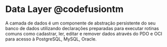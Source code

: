 # Data Layer @codefusiontm

A camada de dados é um componente de abstração persistente do seu banco de dados utilizando declarações preparadas para executar rotinas comuns como cadastrar, ler, editar e remover dados através do PDO e OCI para acesso à PostgreSQL, MySQL, Oracle.
